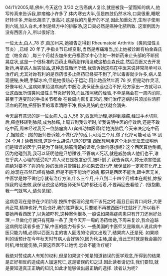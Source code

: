 04/11/2005,晴,佛州,今天这位 3/30 之舌癌病人复诊,就是被我一望而知的病人,他写传真来告诉我,肿瘤缩小许多了,体内寒去大半,但是四肢仍然冰冷,口臭很重,睡眠好转许多,开始长胡须了,很高兴,这是我的剂量开的不足,因此加重处方,生附子使用到六钱,加入白术,术附是经方中的排脓汤,这口臭必然是癌肿化脓所致. 这案例因为没有西医介入,所以很好治.

一位太太,白人,78 岁,自加州来,她被告之得到 Rheumatoid Arthritis（类风湿性关节炎）,已经 20 年了,手指关节已经变形,当然是疼痛难当,加上她被诊断有柏金森氏症（帕金森）,每三个月就去加州史丹福医学中心注射一种新药来止头部的不断摇晃症状,这是一个很标准的西药止痛药副作用造成这柏金森氏症,然后西医又去开发新药,再拿病人当实验品,这种恶性循环所致,我告诉她这病在中医来说非常简单可以治疗的,尤其对妳有利的是西药很多止痛药已经买不到了,所以毒害就少许多,病人呈现便秘,失眠,手脚冰冷,但是她很热心于运动,因此她虽然年高 78 岁,但是动作灵活,好像年轻人,这病如果给温病派的中医治,我保证永远也治不好,经方家出一方就可以让这西医所谓类风湿性关节炎好转的,而且按照我的经验,不单是痛会在一周内消除,甚至于连变形的手指关节都会 在数周内恢复正常的,我们治疗这病时只须加些清肝活血的药物,把肝脏里的毒素清除干净,摇头晃脑的症状就会消失.

今天最有意思的是一位女病人,白人,56 岁,西医师助理,她得到脑瘤,经过手术切除后,癌症移转到肺部,成为肺癌,上周五到我诊所时,听我说明中医的疗效后,还是不敢吃中药,周末经过我另一位脑瘤病人(宾州动物医师)给她洗脑后,今天来决定吃中药了,据她说 : [她的医师告诉她,不做化疗的话,只可活三个月,做了化疗可能可活 18 到 24 个月.] 读者想想,这是什么胡说八道的逻辑,西医想利用这个永远无法去证明他们是错误的医学,只是为了赚钱,脑筋清楚的读者,你做何感想呢? 这个西医算他倒楣,因为他碰到我,我可以证明他是只想赚钱,不管病人死活,就是威胁病人他们也干,谁在乎病人心理的感受呢? 病人现在是极度恐慌,被吓倒了,我告诉病人,妳无须害怕这病绝对要不了妳的命,妳的医师只管赚钱,妳如果去做化疗,我保证妳一定死在化疗上的,妳现在虽然已经有肺癌,但是不是不能治疗的病,那只是西医不能治,跟中医无关,中医学是妳不做化疗就有治疗方法,什么三个月,十八到二十四个月根本在胡扯,妳按照我的话去做,我保证说这话的医师死掉后妳都还活着,不要再回去看他了. (很抱歉,我一气就骂人,请勿见怪).

这病患现在是停在少阴阶段,按照中医理论是病不该死之时.而且目前胃口尚好,大便尚正常,精神也好,气色也好,我的胜算很大,只要她不再被西医吓住就好了,所以我不要她再看西医了,以免被吓死,这种案例很多,一般说如果癌症病患只有开刀还尚好处理,一旦做化疗就只有死路一条了,我今天开一周的汤药给她,下周来复诊,我会追踪这病例给读者多些了解,中医的能力有多少. 一些美国的中医师又是跟病人说此病中医只能为辅,必须以西医为主的害人匪浅的论调又出现了,结果病人还是死. 如果顺利的话预计在今年秋天时节病人会好转的,因为秋主肺,属金,当此王时就是我会赢的时机,唯忧能伤肺,只要这西医不让她忧,怎会不能治疗呢?

我绝对赞成病人有知的权利,但是如果这个知是知道错误的医学观念,所得到的结果是正好相反的造成病人加速死亡,这是错误的知之过,因此读者请记住,我们要知,就是要知道真正正确的知识,如此才能够做出最正确的选择. 读者认为呢?
